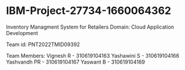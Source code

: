 # IBM-Project-27734-1660064362
Inventory Managment System for Retailers
Domain: Cloud Application Development

Team id: PNT2022TMID09392

Team Members:
Vignesh R - 310619104163
Yashawini S - 310619104166
Yashvandh PR - 310619104167
Yaswant B - 310619104169
